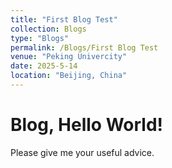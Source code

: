 ```yaml
---
title: "First Blog Test"
collection: Blogs
type: "Blogs"
permalink: /Blogs/First Blog Test
venue: "Peking Univercity"
date: 2025-5-14
location: "Beijing, China"
---
```

# Blog, Hello World!
Please give me your useful advice.

<script src="https://giscus.app/client.js"
        data-repo="qy-mei/portal"
        data-repo-id="R_kgDOOzyKNg"
        data-category="Announcements"
        data-category-id="DIC_kwDOOzyKNs4Cq4J3"
        data-mapping="url"
        data-strict="0"
        data-reactions-enabled="1"
        data-emit-metadata="1"
        data-input-position="top"
        data-theme="light"
        data-lang="zh-CN"
        data-loading="lazy"
        crossorigin="anonymous"
        async>
</script>
